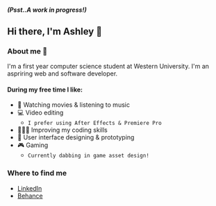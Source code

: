 ##### (Psst..A work in progress!)
## Hi there, I'm Ashley 👋
### About me 🎲
I'm a first year computer science student at Western University. I'm an aspriring web and software developer.
#### During my free time I like:
- 🎥 Watching movies & listening to music
- 💻 Video editing
  - `I prefer using After Effects & Premiere Pro`
- 👩🏽‍💻 Improving my coding skills
- 📝 User interface designing & prototyping
- 🎮 Gaming
  - `Currently dabbing in game asset design!`
### Where to find me
- [LinkedIn](https://www.linkedin.com/in/ashleyoyewole/)
- [Behance](behance.net/ashleyoyewole)
